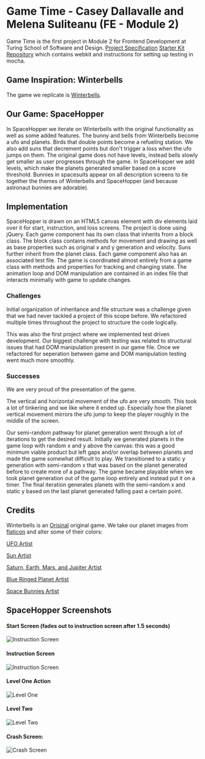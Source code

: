 # Game Time - Casey Dallavalle and Melena Suliteanu (FE - Module 2)

Game Time is the first project in Module 2 for Frontend Development at Turing School of Software and Design. 
[Project Specification](http://frontend.turing.io/projects/game-time.html)
[Starter Kit Repository](https://github.com/turingschool-examples/game-time-starter-kit-FEm1) which contains webkit and instructions for setting up testing in mocha.

## Game Inspiration: Winterbells
The game we replicate is [Winterbells](http://www.ferryhalim.com/orisinal/g3/bells.htm). 

## Our Game: SpaceHopper
In SpaceHopper we iterate on Winterbells with the original functionality as well as some added features. 
The bunny and bells from Winterbells become a ufo and planets. Birds that double points become a refueling station. We also add suns that decrement points but don't trigger a loss when the ufo jumps on them. The original game does not have levels, instead bells slowly get smaller as user progresses through the game. In SpaceHopper we add levels, which make the planets generated smaller based on a score threshold. Bunnies in spacesuits appear on all description screens to tie together the themes of Winterbells and SpaceHopper (and because astronaut bunnies are adorable). 

## Implementation
SpaceHopper is drawn on an HTML5 canvas element with div elements laid over it for start, instruction, and loss screens.
The project is done using jQuery. Each game component has its own class that inherits from a block class. The block class contains methods for movement and drawing as well as base properties such as original x and y generation and velocity. Suns further inherit from the planet class. Each game component also has an associated test file.
The game is coordinated almost entirely from a game class with methods and properties for tracking and changing state. The animation loop and DOM manipulation are contained in an index file that interacts minimally with game to update changes.

### Challenges
Initial organization of inheritance and file structure was a challenge given that we had never tackled a project of this scope before. We refactored multiple times throughout the project to structure the code logically.

This was also the first project where we implemented test driven development. Our biggest challenge with testing was related to structural issues that had DOM manipulation present in our game file. Once we refactored for seperation between game and DOM manipulation testing went much more smoothly.

### Successes
We are very proud of the presentation of the game.

The vertical and horizontal movement of the ufo are very smooth. This took a lot of tinkering and we like where it ended up. Especially how the planet vertical movement mirrors the ufo jump to keep the player roughly in the middle of the screen.

Our semi-random pathway for planet generation went through a lot of iterations to get the desired result. Initially we generated planets in the game loop with random x and y above the canvas: this was a good minimum viable product but left gaps and/or overlap between planets and made the game somewhat difficult to play. We transitioned to a static y generation with semi-random x that was based on the planet generated before to create more of a pathway. The game became playable when we took planet generation out of the game loop entirely and instead put it on a timer. The final iteration generates planets with the semi-random x and static y based on the last planet generated falling past a certain point. 

## Credits
Winterbells is an [Orisinal](http://www.ferryhalim.com/orisinal/) original game.
We take our planet images from [flaticon](https://www.flaticon.com/) and alter some of their colors:

[UFO Artist](https://www.flaticon.com/authors/nikita-golubev)

[Sun Artist](https://www.flaticon.com/authors/vectors-market)

[Saturn, Earth, Mars, and Jupiter Artist](https://www.flaticon.com/authors/freepik)

[Blue Ringed Planet Artist](https://www.flaticon.com/authors/smashicons)

[Space Bunnies Artist](MaikeVierkant.tumblr.com)

## SpaceHopper Screenshots

#### Start Screen (fades out to instruction screen after 1.5 seconds)
![Instruction Screen](https://i.imgur.com/ZfQySAA.png)

#### Instruction Screen
![Instruction Screen](https://i.imgur.com/K7zly4z.png)

#### Level One Action
![Level One](https://i.imgur.com/Cb19SPk.png)

#### Level Two
![Level Two](https://i.imgur.com/zwY3MMM.png)

#### Crash Screen:
![Crash Screen](https://i.imgur.com/9rKwTFi.png)

